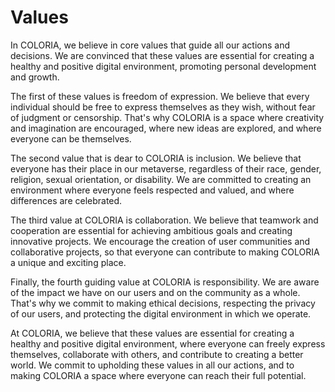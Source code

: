 # Values

In COLORIA, we believe in core values that guide all our actions and decisions. We are convinced that these values are essential for creating a healthy and positive digital environment, promoting personal development and growth.

The first of these values is freedom of expression. We believe that every individual should be free to express themselves as they wish, without fear of judgment or censorship. That's why COLORIA is a space where creativity and imagination are encouraged, where new ideas are explored, and where everyone can be themselves.

The second value that is dear to COLORIA is inclusion. We believe that everyone has their place in our metaverse, regardless of their race, gender, religion, sexual orientation, or disability. We are committed to creating an environment where everyone feels respected and valued, and where differences are celebrated.

The third value at COLORIA is collaboration. We believe that teamwork and cooperation are essential for achieving ambitious goals and creating innovative projects. We encourage the creation of user communities and collaborative projects, so that everyone can contribute to making COLORIA a unique and exciting place.

Finally, the fourth guiding value at COLORIA is responsibility. We are aware of the impact we have on our users and on the community as a whole. That's why we commit to making ethical decisions, respecting the privacy of our users, and protecting the digital environment in which we operate.

At COLORIA, we believe that these values are essential for creating a healthy and positive digital environment, where everyone can freely express themselves, collaborate with others, and contribute to creating a better world. We commit to upholding these values in all our actions, and to making COLORIA a space where everyone can reach their full potential.
